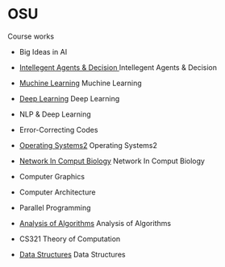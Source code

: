 # OSU
Course works


- Big Ideas in AI
- [Intellegent Agents & Decision ](https://github.com/Ju-Kim98/OSU/tree/main/AI533) Intellegent Agents & Decision 
- [Muchine Learning](https://github.com/Ju-Kim98/OSU/tree/main/AI534) Muchine Learning
- [Deep Learning](https://github.com/Ju-Kim98/OSU/tree/main/AI535) Deep Learning
- NLP & Deep Learning

- Error-Correcting Codes
- [Operating Systems2](https://github.com/Ju-Kim98/OSU/tree/main/CS544) Operating Systems2
- [Network In Comput Biology](https://github.com/Ju-Kim98/OSU/tree/main/CS546) Network In Comput Biology
- Computer Graphics
- Computer Architecture
- Parallel Programming

- [Analysis of Algorithms](https://github.com/Ju-Kim98/OSU/tree/main/CS325) Analysis of Algorithms
- CS321 Theory of Computation
- [Data Structures](https://github.com/Ju-Kim98/OSU/tree/main/CS261) Data Structures


